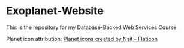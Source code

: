 # Exoplanet-Website
This is the repository for my Database-Backed Web Services Course.

Planet icon attribution: <a href="https://www.flaticon.com/free-icons/planet" title="planet icons">Planet icons created by Nsit - Flaticon</a>
